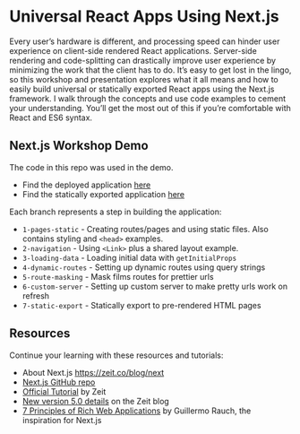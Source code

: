 # Universal React Apps Using Next.js

Every user’s hardware is different, and processing speed can hinder user experience on client-side rendered React applications. Server-side rendering and code-splitting can drastically improve user experience by minimizing the work that the client has to do. It’s easy to get lost in the lingo, so this workshop and presentation explores what it all means and how to easily build universal or statically exported React apps using the Next.js framework. I walk through the concepts and use code examples to cement your understanding. You’ll get the most out of this if you’re comfortable with React and ES6 syntax.

## Next.js Workshop Demo

The code in this repo was used in the demo.

- Find the deployed application [here](https://next-star-wars-eqfobbjnyg.now.sh/)
- Find the statically exported application [here](https://siakaramalegos.github.io/nextjs-workshop-demo)

Each branch represents a step in building the application:

- `1-pages-static` - Creating routes/pages and using static files. Also contains styling and `<head>` examples.
- `2-navigation` - Using `<Link>` plus a shared layout example.
- `3-loading-data` - Loading initial data with `getInitialProps`
- `4-dynamic-routes` - Setting up dynamic routes using query strings
- `5-route-masking` - Mask films routes for prettier urls
- `6-custom-server` - Setting up custom server to make pretty urls work on refresh
- `7-static-export` - Statically export to pre-rendered HTML pages

## Resources

Continue your learning with these resources and tutorials:

- About Next.js https://zeit.co/blog/next
- [Next.js GitHub repo](https://github.com/zeit/next.js/)
- [Official Tutorial](https://learnnextjs.com) by Zeit
- [New version 5.0 details](https://zeit.co/blog/next5) on the Zeit blog
- [7 Principles of Rich Web Applications](https://rauchg.com/2014/7-principles-of-rich-web-applications) by Guillermo Rauch, the inspiration for Next.js
